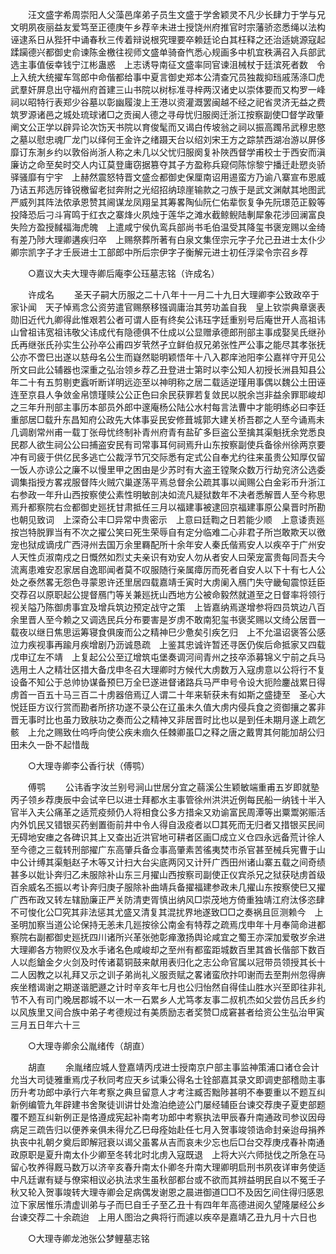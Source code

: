 <!-- { "loadSidebar": true } -->
　　汪文盛字希周崇阳人父藻邑庠弟子员生文盛于学舍颖灵不凡少长肆力于学与兄文明夙夜丽益友爱笃至正德庚午乡荐辛未进士授饶州府推官时宗藩骄恣悉绳以法构诬逮系日从狴犴中诵春秋三传着辩说根究理要卒赖廷论白其枉释之还治适姚源寇起蹂躏德兴都御史俞谏陈金檄往视师文盛单骑奋忾悉心规画多中机宜秩满召入兵部武选主事值佞幸钱宁江彬蛊惑　上志诱导南征文盛率同官谏沮械杖于廷滨死者数　令上入统大统擢车驾郎中命偕都给事中夏言御史郑本公清查冗员独裁抑珰戚荡涤□虎武羣奸屏息出守福州府首建三山书院以树标准寻梓两汉诸史以崇体要而又构罗一峰祠以昭特行表郑少谷墓以彰幽履浚上王港以资灌溉罢闽越不经之祀省灵济无益之费筑罗源诸邑之城处琉球诸□之贡闽人德之寻母忧归服阕迁浙江按察副使□督学政肇阐文公正学以辟异论次饬天书院以育俊髦而又谒白传坡翁之祠以振高躅吊武穆忠愍之墓以慰忠魂厂龙门以绎何王金许之绪蹑天台以绍刘宋王方之踪禁西湖冶游以屏侈靡订东淛乡约以敦俗尚浙人称之未几以父忧归服阕复补陜西督学甫校士于西安而滇廉访之命至矣时交人内讧莫登庸窃据篡夺其子方盈称兵窥伺陈悰黎宁播迁赴愬炎骄驿骚靡有宁宇　上赫然震怒特晋文盛佥都御史保厘南诏用逷蛮方乃谕八寨宣布恩威乃诘五邦选厉锋锐檄留老挝奔附之光绍招纳琼崖输款之刁族于是武文渊献其地图武严威列其阵法侬承恩赞其阃谋龙凤翔呈其筹畧陶仙阮仁佑辈恢复争先阮璟范正毅等投降恐后刁斗宵鸣于红衣之寨烽火夙烛于莲华之滩水截鲸鲵陆剸犀象花涉回澜富良失险方盈授馘福海虎魄　上遣咸宁侯仇鸾兵部尚书毛伯温受其降玺书褒宠赐以金绮有差乃陟大理卿遘疾归卒　上赐祭葬所著有白泉文集侄宗元字子允己丑进士太仆少卿宗凯字子才壬辰进士工部郎中所后宗伊字子衡解元进士初任浮梁令宗召乡荐 

　　○嘉议大夫大理寺卿后庵李公珏墓志铭（许成名） 

　　许成名 
　　圣天子嗣大历服之二十八年十一月二十九日大理卿李公致政卒于家讣闻　天子悼焉念公资劳遣官赐祭移镪调庸治其劳功盖自我　皇上钦崇典章褒表勋旧近代九卿得此惟艰若公者可谓人臣有终矣公讳珏字廷重别号后庵世开人高祖讳山曾祖讳宽祖讳敬父讳成代有隐德俱不仕成以公显赠承德郎刑部主事成娶吴氏继孙氏再继张氏孙实生公孙卒公甫四岁茕然孑立鲜伯叔兄弟张性严公事之能尽其孝张抚公亦不啻巳出遂以慈母名公生而嶷然聪明颖悟年十八入郡庠池阳李公嘉祥守开见公所文曰此公辅器也深重之弘治领乡荐乙丑登进士第时以李公知人初授长洲县知县公年二十有五剪剔吏蠧听断详明远迩至以神明称之居二载适逆瑾用事偶以魏公土田诬连至京县人争敛金帛馈瑾赎公公正色曰余民获罪若复敛民以脱余岂非益余罪耶峻却之三年升刑部主事历本部员外郎中邃庵杨公陆公水村每言法曹中才能明练必曰李廷重部居□载升东昌知府公政先大体事妥民安修葺城郭大建关桥吾郡之人至今诵焉未几调剧常州甫一载丁张母忧终制补青州府青有盐矿多巨盗公至擒其渠魁抚余党悉良民郡人欲生祠公公曰捕盗安民有司常事耳何祠焉升山东按察副使兵备徐州徐两京要冲有司疲于供亿民多逃亡公裁浮节冗交际悉有定式公自奉尤约往来虽贵公知厚仅留一饭人亦谅公之廉不以慢里甲之困由是少苏时有大盗王镗聚众数万行劫兖济公选委调集指授方畧戎服督阵火贼穴巢遂荡平焉总督余公疏其事以闻赐公白金彩币升浙江右参政一年升山西按察使公素性明敏剖决如流凡疑狱数年不决者悉解晋人至今称思焉升都察院右佥都御史廵抚甘肃抵任三月以福建事被逮回京福建事原公臬晋时所勘也朝见致词　上深奇公丰□异常中贵密示　上意曰廷鞫之日若能少顺　上意诿责廵按岂特脱罪当有不次之擢公笑曰死生荣辱自有定分临难二心非君子所岂敢欺天以徼宠也狱成谪戌广西浔州去国万余里羇配所十余年安人秦氏偕焉安人以疾卒于广州安人天性贞淑南戍之日慨然如烈丈夫亲识有劝安人勿从者安人曰荣宠富贵每同吾夫今流离患难安忍家居自逸耶闻者莫不叹服随行亲属瘴厉而死者自安人以下十有七人公处之泰然畧无怨色寻蒙恩许还里居四载嘉靖壬寅时大虏阑入鴈门失守畿甸震惊廷臣交荐召以原职起公提督鴈门等关兼廵抚山西地方公被命毅然就道至之日督率将领行视关隘乃陈御虏事宜及增兵筑边预定战守之策　上皆嘉纳焉遂增参将四员筑边八百余里晋人至今赖之又调选民兵分布要害是岁虏不敢南犯玺书褒奖赐以文绮公居晋一载夜以继日焦思运筹寝食俱废而公之精神巳少惫矣引疾乞归　上不允温诏褒答公感泣力疾视事再踰月疾增剧乃沥诚恳疏　上鉴其忠诚许暂还寻医仍俟后命抵家又四载戊申辽左不靖　上复起公公至辽增筑屯堡奏调河间青州之技卒添募锦义宁前之兵马选用土人之精壮区措大备戊申冬召大理卿时方候代大虏数万入寇虏意以公将行不复设备不知公于总帅协谋备预巳万全巳遂进督诸路兵马严申号令设大扼险鏖战累日得虏首一百五十马三百二十虏器倍焉辽人谓二十年来斩获未有如斯之盛捷至　圣心大悦廷臣方议行赏而勘者所挤功遂不录公在辽虽未久值大虏内侵兵食之资御攘之畧非晋无事时比也虽力致肤功之奏而公之精神又非居晋时比也以是到任未期月遂上疏乞骸　上允之赐致仕呜呼向使公疾未痼久任棘卿虽□之释之唐之戴冑其何能加胡公归田未久一卧不起惜哉 

　　○大理寺卿李公香行状（傅鹗） 

　　傅鹗 
　　公讳香字汝兰别号涧山世居分宜之蒻溪公生颖敏端重甫五岁即就塾丙子领乡荐庚辰中会试辛巳以进士拜都水主事管徐州洪洪近例每民船一纳钱十半入官半入夫公痛革之适荒疫频仍人将相食公多方措籴又劝谕富民周潭等出粟鬻粥赈活内外饥民又错银买药剉置衙前井中令人得自汲疫者以□其死而无归者又措银买民间无碍地安瘗之各碑识其上又查出近洪官地可耕者区画□成立义仓四永远备荒计徐人至今德之三载转刑部擢广东高肇兵备佥事高肇素苦徭夷焚市杀官甚至械兵宪曹于山中公计缚其渠魁赵子木等又计扫大台尖底两冈又计歼广西田州诸山寨五载之间奇绩甚多以妣讣奔归乙未服除补山东三月擢山西按察司副使正仪宾杀兄之狱获哒虏首级百余威名丕振以考讣奔归庚子服除补曲靖兵备擢福建参政未几擢山东按察使巳又擢广西布政又转左辖励廉正严关防清吏胥慎出纳风□崇茂地方倚重独靖江府汰侈恣肆不可悛化公□究其非法惩其尤盛又清复其混扰界地遂致□□之奏祸且叵测赖今　上圣明加察当道公论保持无恙未几廵按徐公南金有特荐之疏焉戊申年十月奉简命进都察院右副都御史廵抚四川诸所兴革张弛彰瘅激扬舆论咸宜之蜀王亦深加爱敬岁余进大理卿各方物赆仪及水手诸名色咸峻却之至州有都蛮距城数百里其酋长偕部下数百人以彪鎗金夕火剑及时传诸葛铜鼓来献用表归化之志公命官属以冠带员领授其长十二人因教之以礼拜又示之训子弟尚礼义服贡赋之畧诸蛮欣抃叩谢而去至荆州忽得痹疾坐稽谒谢之期遂谐肥遯之计时辛亥年七月也公归怡然自得佳山胜水兴至即往非礼节不入有司门晚居郡城不以一木一石累乡人尤笃孝友事二叔机杰如父尝仿吕氏乡约以风族里又间合族中弟子考德规过有美质励志者奖赞□成窘甚者给资公生弘治甲寅三月五日年六十三 

　　○大理寺卿余公胤绪传（胡直） 

　　胡直 
　　余胤绪应城人登嘉靖丙戌进士授南京户部主事监神策浦口诸仓会计允当大司徒雅重焉戊子秋同考应天乡试秉公得名士铨部嘉其录文即调吏部稽勋主事历升考功郎中承行六年考察之典旦留意人才考注臧否黜陟甚明不奉要重以不题互纠新例编管九年辟建书舍聚徒训讲廿处澹泊绝迹公门屡经辅臣台谏交荐庚子夏吏部题覆不题互纠新例正是恪遵成宪起补南考功郎中考察执法甲辰春升南通政司参议因母病足三疏告归以便养亲俱未得允乙巳母痊始赴任七月入贺事竣领诰命封亲迨母捐养执丧中礼朝夕奠后即解冠衰以谒父虽畧从吉而哀未少忘也后□台交荐庚戌春补南通政原职是夏升南太仆少卿至冬转北时北虏入寇既退　上将大兴六师挞伐之所急在马留心牧养得厩马数万以济辛亥春升南太仆卿冬升南大理卿明启刑书夙夜详审务使适中凡廷谳有疑与僚寀相议必执法求生虽秋部都台或不欲而其辨益明民自以不冤壬子秋又轮入贺事竣转大理寺卿会足病偶发谢恩之晨进御道□□不及因乞间住得归感恩泣下家居惟乐清虚训弟与子而巳自壬子至乙丑十有四年年高德进阅久望隆屡经公乡台谏交荐二十余疏迨　上用人图治之典将行而遽以疾卒是嘉靖乙丑九月十六日也 

　　○大理寺卿龙池张公梦鲤墓志铭 

